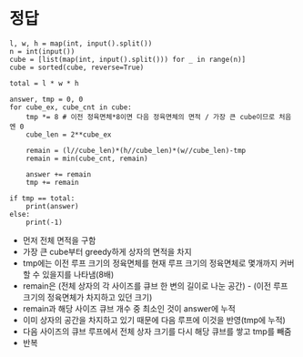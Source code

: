# 정답
```
l, w, h = map(int, input().split())
n = int(input())
cube = [list(map(int, input().split())) for _ in range(n)]
cube = sorted(cube, reverse=True)

total = l * w * h

answer, tmp = 0, 0
for cube_ex, cube_cnt in cube:
    tmp *= 8 # 이전 정육면체*8이면 다음 정육면체의 면적 / 가장 큰 cube이므로 처음엔 0
    cube_len = 2**cube_ex

    remain = (l//cube_len)*(h//cube_len)*(w//cube_len)-tmp
    remain = min(cube_cnt, remain)

    answer += remain
    tmp += remain

if tmp == total:
    print(answer)
else:
    print(-1)
```
- 먼저 전체 면적을 구함
- 가장 큰 cube부터 greedy하게 상자의 면적을 차지
- tmp에는 이전 루프 크기의 정육면체를 현재 루프 크기의 정육면체로 몇개까지 커버할 수 있을지를 나타냄(8배)
- remain은 (전체 상자의 각 사이즈를 큐브 한 변의 길이로 나눈 공간) - (이전 루프 크기의 정육면체가 차지하고 있던 크기)
- remain과 해당 사이즈 큐브 개수 중 최소인 것이 answer에 누적
- 이미 상자의 공간을 차지하고 있기 때문에 다음 루프에 이것을 반영(tmp에 누적)
- 다음 사이즈의 큐브 루프에서 전체 상자 크기를 다시 해당 큐브를 쌓고 tmp를 빼줌
- 반복